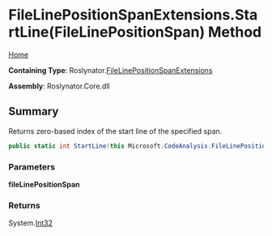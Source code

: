 # FileLinePositionSpanExtensions\.StartLine\(FileLinePositionSpan\) Method

[Home](../../../README.md)

**Containing Type**: Roslynator\.[FileLinePositionSpanExtensions](../README.md)

**Assembly**: Roslynator\.Core\.dll

## Summary

Returns zero\-based index of the start line of the specified span\.

```csharp
public static int StartLine(this Microsoft.CodeAnalysis.FileLinePositionSpan fileLinePositionSpan)
```

### Parameters

**fileLinePositionSpan**

### Returns

System\.[Int32](https://docs.microsoft.com/en-us/dotnet/api/system.int32)

